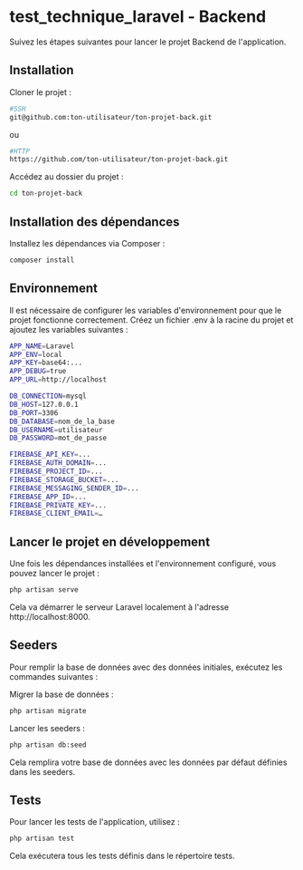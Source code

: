 # test_technique_laravel - Backend

Suivez les étapes suivantes pour lancer le projet Backend de l'application.

## Installation

Cloner le projet :

```bash
#SSH
git@github.com:ton-utilisateur/ton-projet-back.git
```
ou
```bash
#HTTP
https://github.com/ton-utilisateur/ton-projet-back.git
```

Accédez au dossier du projet :

```bash
cd ton-projet-back
```

## Installation des dépendances

Installez les dépendances via Composer :

```bash
composer install
```

## Environnement
Il est nécessaire de configurer les variables d'environnement pour que le projet fonctionne correctement. Créez un fichier .env à la racine du projet et ajoutez les variables suivantes :

```bash
APP_NAME=Laravel
APP_ENV=local
APP_KEY=base64:...
APP_DEBUG=true
APP_URL=http://localhost

DB_CONNECTION=mysql
DB_HOST=127.0.0.1
DB_PORT=3306
DB_DATABASE=nom_de_la_base
DB_USERNAME=utilisateur
DB_PASSWORD=mot_de_passe

FIREBASE_API_KEY=...
FIREBASE_AUTH_DOMAIN=...
FIREBASE_PROJECT_ID=...
FIREBASE_STORAGE_BUCKET=...
FIREBASE_MESSAGING_SENDER_ID=...
FIREBASE_APP_ID=...
FIREBASE_PRIVATE_KEY=...
FIREBASE_CLIENT_EMAIL=…
```


## Lancer le projet en développement

Une fois les dépendances installées et l'environnement configuré, vous pouvez lancer le projet :

```bash
php artisan serve
```

Cela va démarrer le serveur Laravel localement à l'adresse http://localhost:8000.

## Seeders
Pour remplir la base de données avec des données initiales, exécutez les commandes suivantes :

Migrer la base de données :

```bash
php artisan migrate
```

Lancer les seeders :

```bash
php artisan db:seed
```

Cela remplira votre base de données avec les données par défaut définies dans les seeders.

## Tests
Pour lancer les tests de l'application, utilisez :

```bash
php artisan test
```

Cela exécutera tous les tests définis dans le répertoire tests.
